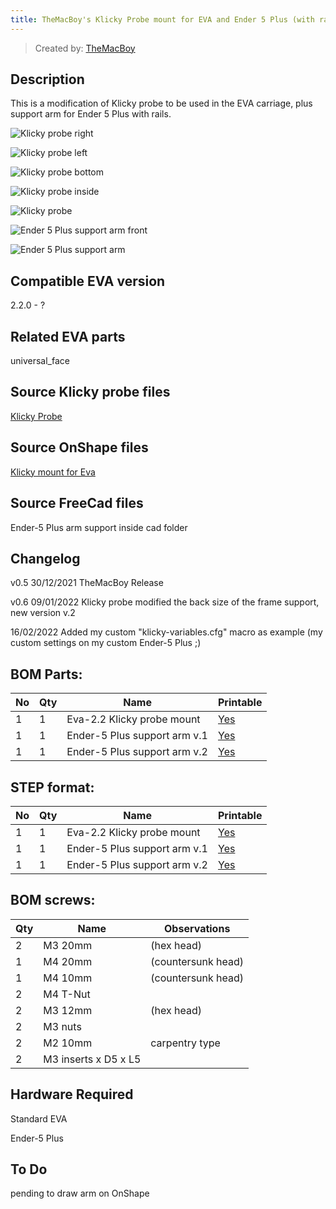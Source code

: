 ```yaml
---
title: TheMacBoy's Klicky Probe mount for EVA and Ender 5 Plus (with rails) compatibility
---
```


> Created by: [TheMacBoy](https://github.com/themacboy)

## Description
This is a modification of Klicky probe to be used in the EVA carriage, plus support arm for Ender 5 Plus with rails.

![Klicky probe right](./Photos/klicky_mount_right.jpg)

![Klicky probe left](./Photos/klicky_mount_left.jpg)

![Klicky probe bottom](./Photos/klicky_mount_bottom.jpg)

![Klicky probe inside](./Photos/klicky_mount_inside.png)

![Klicky probe](./Photos/klicky_probe_mount.jpg)

![Ender 5 Plus support arm front](./Photos/ender_5_plus_support_arm-front.jpg)

![Ender 5 Plus support arm](./Photos/ender_5_plus_support_arm.jpg)

## Compatible EVA version
2.2.0 - ?

## Related EVA parts
universal_face

## Source Klicky probe files
[Klicky Probe](../../Base_STL)

## Source OnShape files
[Klicky mount for Eva ](https://cad.onshape.com/documents/2fc54d83c144f64dfbd5b70d/w/5a27aacdedad8aa85274c7e9/e/03e92f0ea05a500c94d12e60)

## Source FreeCad files
Ender-5 Plus arm support inside cad folder


## Changelog
v0.5 30/12/2021 TheMacBoy Release

v0.6 09/01/2022 Klicky probe modified the back size of the frame support, new version v.2

16/02/2022 Added my custom "klicky-variables.cfg" macro as example (my custom settings on my custom Ender-5 Plus ;)


## BOM Parts:
| No | Qty | Name                                               | Printable |
| -- | --- | -------------------------------------------------- | --------- |
| 1  | 1   | Eva-2.2 Klicky probe mount    | [Yes](EVA_2.2^/stl/eva-2.2-klicky_probe_mount.stl) |
| 1  | 1   | Ender-5 Plus support arm v.1 | [Yes](Ender-5_(pro,plus)/stl/ender_5_plus-arm_v.1-body.stl) |
| 1  | 1   | Ender-5 Plus support arm v.2 | [Yes](Ender-5_(pro,plus)/stl/ender_5_plus-arm_v.2-body.stl) |


## STEP format:
| No | Qty | Name                                               | Printable |
| -- | --- | -------------------------------------------------- | --------- |
| 1  | 1   | Eva-2.2 Klicky probe mount    | [Yes](EVA_2.2^/cad/eva-2.2-klicky_probe_mount.step) |
| 1  | 1   | Ender-5 Plus support arm v.1 | [Yes](Ender-5_(pro,plus)/cad/ender_5_plus-arm_v.1-body.step) |
| 1  | 1   | Ender-5 Plus support arm v.2 | [Yes](Ender-5_(pro,plus)/cad/ender_5_plus-arm_v.2-body.step) |


## BOM screws:
| Qty | Name                                                    | Observations |
| --- | ------------------------------------------------------- | ------------ |
| 2 | M3 20mm | (hex head) |
| 1 | M4 20mm | (countersunk head) |
| 1 | M4 10mm | (countersunk head) |
| 2 | M4 T-Nut | |
| 2 | M3 12mm | (hex head) |
| 2 | M3 nuts | |
| 2 | M2 10mm | carpentry type |
| 2 | M3 inserts x D5 x L5 | |

## Hardware Required 
Standard EVA

Ender-5 Plus

## To Do 
pending to draw arm on OnShape
